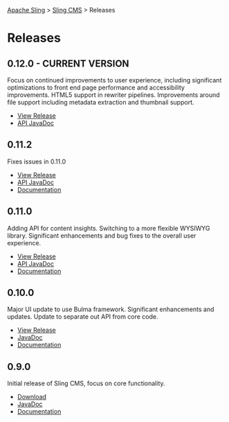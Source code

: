 <!-- Licensed to the Apache Software Foundation (ASF) under one or more contributor 
	license agreements. See the NOTICE file distributed with this work for additional 
	information regarding copyright ownership. The ASF licenses this file to 
	you under the Apache License, Version 2.0 (the "License"); you may not use 
	this file except in compliance with the License. You may obtain a copy of 
	the License at http://www.apache.org/licenses/LICENSE-2.0 Unless required 
	by applicable law or agreed to in writing, software distributed under the 
	License is distributed on an "AS IS" BASIS, WITHOUT WARRANTIES OR CONDITIONS 
	OF ANY KIND, either express or implied. See the License for the specific 
	language governing permissions and limitations under the License. -->
[Apache Sling](https://sling.apache.org) > [Sling CMS](https://github.com/apache/sling-org-apache-sling-app-cms) > Releases

# Releases

## 0.12.0 - CURRENT VERSION

Focus on continued improvements to user experience, including significant optimizations to front end page performance and accessibility improvements. HTML5 support in rewriter pipelines. Improvements around file support including metadata extraction and thumbnail support. 

 * [View Release](https://github.com/apache/sling-org-apache-sling-app-cms/releases/org.apache.sling.cms-0.12.0)
 * [API JavaDoc](http://javadoc.io/doc/org.apache.sling/org.apache.sling.cms.api/0.12.0)


## 0.11.2

Fixes issues in 0.11.0

 * [View Release](https://github.com/apache/sling-org-apache-sling-app-cms/releases/org.apache.sling.cms-0.11.2)
 * [API JavaDoc](http://javadoc.io/doc/org.apache.sling/org.apache.sling.cms.api/0.11.2)
 * [Documentation](https://github.com/apache/sling-org-apache-sling-app-cms/tree/A-SHA)

## 0.11.0

Adding API for content insights. Switching to a more flexible WYSIWYG library. Significant enhancements and bug fixes to the overall user experience.

 * [View Release](https://github.com/apache/sling-org-apache-sling-app-cms/releases/tag/org.apache.sling.cms-0.11.0)
 * [API JavaDoc](http://javadoc.io/doc/org.apache.sling/org.apache.sling.cms.api/0.11.0)
 * [Documentation](https://github.com/apache/sling-org-apache-sling-app-cms/tree/f2c7c37bf99401aef192db1ac1467c799b3a3b95)
 
## 0.10.0

Major UI update to use Bulma framework. Significant enhancements and updates. Update to separate out API from core code.

 * [View Release](https://github.com/apache/sling-org-apache-sling-app-cms/releases/tag/org.apache.sling.cms-0.10.0)
 * [JavaDoc](http://javadoc.io/doc/org.apache.sling/org.apache.sling.cms.api/0.10.0)
 * [Documentation](https://github.com/apache/sling-org-apache-sling-app-cms/tree/96879b7e912d9831f2f4e27811bb51bdd7bf4ff0)

## 0.9.0

Initial release of Sling CMS, focus on core functionality.

 * [Download](https://search.maven.org/remotecontent?filepath=org/apache/sling/org.apache.sling.cms.builder/0.10.0/org.apache.sling.cms.builder-0.9.0.jar)
 * [JavaDoc](http://javadoc.io/doc/org.apache.sling/org.apache.sling.cms.core/0.9.0)
 * [Documentation](https://github.com/apache/sling-org-apache-sling-app-cms/tree/1afa5da54257cad8a5bf4b28d76b88d13838433b)
